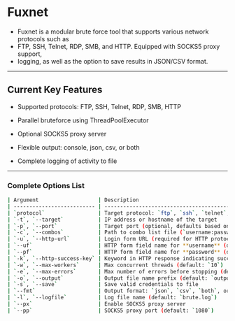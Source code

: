 # Fuxnet
- Fuxnet is a modular brute force tool that supports various network protocols such as
- FTP, SSH, Telnet, RDP, SMB, and HTTP. Equipped with SOCKS5 proxy support,
- logging, as well as the option to save results in JSON/CSV format.
---
## Current Key Features 
- Supported protocols: FTP, SSH, Telnet, RDP, SMB, HTTP

- Parallel bruteforce using ThreadPoolExecutor

- Optional SOCKS5 proxy server

- Flexible output: console, json, csv, or both

- Complete logging of activity to file
---
### Complete Options List
```bash
| Argument                   | Description                                                             |
| -------------------------- | ----------------------------------------------------------------------- |
| `protocol`                 | Target protocol: `ftp`, `ssh`, `telnet`, `rdp`, `smb`, `http`           |
| `-t`, `--target`           | IP address or hostname of the target                                    |
| `-p`, `--port`             | Target port (optional, defaults based on protocol)                      |
| `-c`, `--combos`           | Path to combo list file (`username:password`)                           |
| `-u`, `--http-url`         | Login form URL (required for HTTP protocol)                             |
| `--uf`                     | HTTP form field name for **username** (default: `username`)             |
| `--pf`                     | HTTP form field name for **password** (default: `password`)             |
| `-k`, `--http-success-key` | Keyword in HTTP response indicating successful login                    |
| `-w`, `--max-workers`      | Max concurrent threads (default: `10`)                                  |
| `-e`, `--max-errors`       | Max number of errors before stopping (default: `10`)                    |
| `-o`, `--output`           | Output file name prefix (default: `output`)                             |
| `-s`, `--save`             | Save valid credentials to file                                          |
| `--fmt`                    | Output format: `json`, `csv`, `both`, or `console` (default: `console`) |
| `-l`, `--logfile`          | Log file name (default: `brute.log`)                                    |
| `--px`                     | Enable SOCKS5 proxy server                                              |
| `--pp`                     | SOCKS5 proxy port (default: `1080`)                                     |
